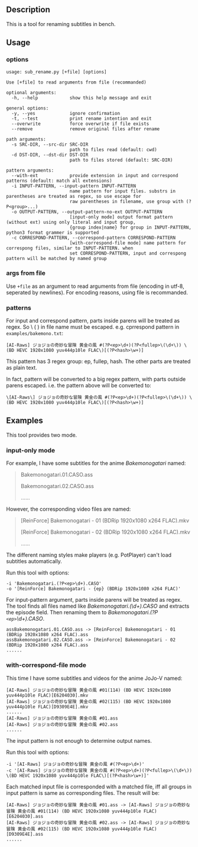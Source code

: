 ## Description

This is a tool for renaming subtitles in bench.

## Usage

### options

```
usage: sub_rename.py [+file] [options]

Use [+file] to read arguments from file (recommanded)

optional arguments:
  -h, --help            show this help message and exit

general options:
  -y, --yes             ignore confirmation
  -t, --test            print rename intention and exit
  --overwrite           force overwrite if file exists
  --remove              remove original files after rename

path arguments:
  -s SRC-DIR, --src-dir SRC-DIR
                        path to files read (default: cwd)
  -d DST-DIR, --dst-dir DST-DIR
                        path to files stored (default: SRC-DIR)

pattern arguments:
  --with-ext            provide extension in input and correspond patterns (default: match all extensions)
  -i INPUT-PATTERN, --input-pattern INPUT-PATTERN
                        name pattern for input files. substrs in parentheses are treated as regex, so use escape for   
                        raw parentheses in filename, use group with (?P<group>...)
  -o OUTPUT-PATTERN, --output-pattern-no-ext OUTPUT-PATTERN
                        [input-only mode] output format pattern (without ext) using only literal and input group,  
                        {group index|name} for group in INPUT-PATTERN, python3 format grammer is supported
  -c CORRESPOND-PATTERN, --correspond-pattern CORRESPOND-PATTERN
                        [with-correspond-file mode] name pattern for correspong files, similar to INPUT-PATTERN. when  
                        set CORRESPOND-PATTERN, input and correspong pattern will be matched by named group
```

### args from file

Use `+file` as an argument to read arguments from file (encoding in utf-8, seperated by newlines). For encoding reasons, using file is recommanded.

### patterns

For input and correspond pattern, parts inside parens will be treated as regex. So \ ( ) in file name must be escaped. e.g. cprrespond pattern in `examples/bakemono.txt`:

```
[AI-Raws] ジョジョの奇妙な冒険 黄金の風 #(?P<ep>\d+)(?P<fullep>\(\d+\)) \(BD HEVC 1920x1080 yuv444p10le FLAC\)[(?P<hash>\w+)]
```

This pattern has 3 regex group: ep, fullep, hash. The other parts are treated as plain text.

In fact, pattern will be converted to a big regex pattern, with parts outside parens escaped. i.e. the pattern above will be converted to:

```
\[AI-Raws\] ジョジョの奇妙な冒険 黄金の風 #(?P<ep>\d+)(?P<fullep>\(\d+\)) \(BD HEVC 1920x1080 yuv444p10le FLAC\)[(?P<hash>\w+)]
```

## Examples

This tool provides two mode.

### input-only mode

For example, I have some subtitles for the anime *Bakemonogatari* named:

> Bakemonogatari.01.CASO.ass
>
> Bakemonogatari.02.CASO.ass
>
> ......

However, the corresponding video files are named:

> [ReinForce] Bakemonogatari - 01 (BDRip 1920x1080 x264 FLAC).mkv
>
> [ReinForce] Bakemonogatari - 02 (BDRip 1920x1080 x264 FLAC).mkv
>
> ......

The different naming styles make players (e.g. PotPlayer) can't load subtitles automatically.

Run this tool with options:

```
-i 'Bakemonogatari.(?P<ep>\d+).CASO'
-o '[ReinForce] Bakemonogatari - {ep} (BDRip 1920x1080 x264 FLAC)'
```

For input-pattern argument, parts inside parens will be treated as regex. The tool finds all files named like *Bakemonogatari.(\d+).CASO* and extracts the episode field. Then renaming them to *Bakemonogatari.(?P `<ep>`\d+).CASO*.

```
assBakemonogatari.01.CASO.ass -> [ReinForce] Bakemonogatari - 01 (BDRip 1920x1080 x264 FLAC).ass   
assBakemonogatari.02.CASO.ass -> [ReinForce] Bakemonogatari - 02 (BDRip 1920x1080 x264 FLAC).ass 
...... 
```

### with-correspond-file mode

This time I have some subtitles and videos for the anime JoJo-V named:

```
[AI-Raws] ジョジョの奇妙な冒険 黄金の風 #01(114) (BD HEVC 1920x1080 yuv444p10le FLAC)[E6204030].mkv
[AI-Raws] ジョジョの奇妙な冒険 黄金の風 #02(115) (BD HEVC 1920x1080 yuv444p10le FLAC)[D9309E4E].mkv
......
[AI-Raws] ジョジョの奇妙な冒険 黄金の風 #01.ass
[AI-Raws] ジョジョの奇妙な冒険 黄金の風 #02.ass
......
```

The input pattern is not enough to determine output names.

Run this tool with options:

```
-i '[AI-Raws] ジョジョの奇妙な冒険 黄金の風 #(?P<ep>\d+)'
-c '[AI-Raws] ジョジョの奇妙な冒険 黄金の風 #(?P<ep>\d+)(?P<fullep>\(\d+\)) \(BD HEVC 1920x1080 yuv444p10le FLAC\)[(?P<hash>\w+)]'
```

Each matched input file is corresponded with a matched file, iff all groups in input pattern is same as corresponding files. The result will be:

```
[AI-Raws] ジョジョの奇妙な冒険 黄金の風 #01.ass -> [AI-Raws] ジョジョの奇妙な冒険 黄金の風 #01(114) (BD HEVC 1920x1080 yuv444p10le FLAC)[E6204030].ass
[AI-Raws] ジョジョの奇妙な冒険 黄金の風 #02.ass -> [AI-Raws] ジョジョの奇妙な冒険 黄金の風 #02(115) (BD HEVC 1920x1080 yuv444p10le FLAC)[D9309E4E].ass
......
```
